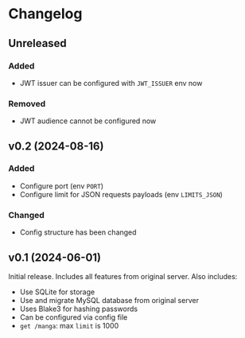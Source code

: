 # Changelog

## Unreleased

### Added

- JWT issuer can be configured with `JWT_ISSUER` env now

### Removed

- JWT audience cannot be configured now

## v0.2 (2024-08-16)

### Added

- Configure port (env `PORT`)
- Configure limit for JSON requests payloads (env `LIMITS_JSON`)

### Changed

- Config structure has been changed

## v0.1 (2024-06-01)

Initial release. Includes all features from original server. Also includes:

- Use SQLite for storage
- Use and migrate MySQL database from original server
- Uses Blake3 for hashing passwords
- Can be configured via config file
- `get /manga`: max `limit` is 1000

